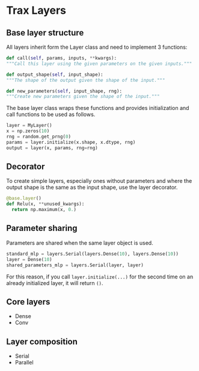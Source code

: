 # Trax Layers



## Base layer structure

All layers inherit form the Layer class and need to implement 3 functions:

```python
def call(self, params, inputs, **kwargs):
"""Call this layer using the given parameters on the given inputs."""

def output_shape(self, input_shape):
"""The shape of the output given the shape of the input."""

def new_parameters(self, input_shape, rng):
"""Create new parameters given the shape of the input."""
```

The base layer class wraps these functions and provides initialization
and call functions to be used as follows.

```python
layer = MyLayer()
x = np.zeros(10)
rng = random.get_prng(0)
params = layer.initialize(x.shape, x.dtype, rng)
output = layer(x, params, rng=rng)
```

## Decorator

To create simple layers, especially ones without parameters and where
the output shape is the same as the input shape, use the layer decorator.

```python
@base.layer()
def Relu(x, **unused_kwargs):
  return np.maximum(x, 0.)
```

## Parameter sharing

Parameters are shared when the same layer object is used.

```python
standard_mlp = layers.Serial(layers.Dense(10), layers.Dense(10))
layer = Dense(10)
shared_parameters_mlp = layers.Serial(layer, layer)
```
For this reason, if you call `layer.initialize(...)` for the second time
on an already initialized layer, it will return `()`.

## Core layers

* Dense
* Conv

## Layer composition

* Serial
* Parallel
